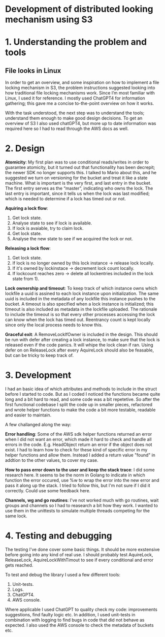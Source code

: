 # Development of distributed looking mechanism using S3

# 1. Understanding the problem and tools

## File looks in Linux

In order to get an overview, and some inspiration on how to implement a file locking mechanism in S3, the problem instructions suggested looking into how traditional file locking mechanisms work. Since I’m most familiar with Linux, I used it for reference. I mostly used ChatGPT4 for information gathering; this gave me a concise to-the-point overview on how it works.

With the task understood, the next step was to understand the tools; understand them enough to make good design decisions. To get an overview of S3 I also used chatGPT4, but more up to date information was required here so I had to read through the AWS docs as well.

# 2. Design

**Atomicity**:
My first plan was to use conditional reads/writes in order to guarantee atomicity, but it turned out that functionality has been decrepit; the newer SDK no longer supports this. I talked to Mario about this, and he suggested we turn on versioning for the bucket and treat it like a state machine. What is important is the very first, and last entry in the bucket. The first entry serves as the “master”, indicating who owns the lock. The last entry is important, since it tells us when the lock was last modified; which is needed to determine if a lock has timed out or not.

**Aquiring a lock flow**:
1. Get lock state.
2. Analyse state to see if lock is available.
3. If lock is avaiable, try to claim lock.
4. Get lock state.
5. Analyse the new state to see if we acquired the lock or not.

**Releasing a lock flow**:
1. Get lock state.
2. If lock is no longer owned by this lock instance -> release lock locally.
3. If it's owned by lockinstace -> decrement lock count locally.
4. If lockcount reaches zero -> delete all lockentries included in the lock state from 1).

**Lock ownership and timeout**:
To keep track of which instance owns which lockfile a uuid is assined to each lock instance upon initialization. The same uuid is included in the metadata of any lockfile this instance pushes to the bucket. A timeout is also specified when a lock instance is initialized; this timeout is also included as metadata in the lockfile uploaded. The rationale to include the timeout is so that every other processes accessing the lock can know when the lock has timed out. Reentrancy count is kept locally since only the local process needs to know this.

**Graceful exit**:
A RemoveLockIfOwner is included in the design. This should be run with defer after creating a lock instance, to make sure that the lock is released even if the code panics. It will whipe the lock clean if ran. Using defer on on ReleaseLock after every AquireLock should also be feasable, but can be tricky to keep track of.

# 3. Development

I had an basic idea of which attributes and methods to include in the struct before I started to code. But as I coded I noticed the functions became quite long and a bit hard to read, and some code was a bit repetetive. So after the first functional codebase I split the code up in smaller pieces, refactored and wrote helper functions to make the code a bit more testable, readable and easier to maintain.

A few challanged along the way:

**Error handling**:
Some of the AWS sdk helper functions returned an error when I did not want an error, which made it hard to check and handle all errors in the code. E.g. HeadObject return an error if the object does not exist. I had to learn how to check for these kind of specific error in my helper functions and allow them. Instead I added a return value "found" in addtion to the other values, to cover my case.

**How to pass error down to the user and keep the stack trace**:
I did some research here. It seems to be the norm in Golang to indicate in which function the error occured, use %w to wrap the error into the new error and pass it along up the stack. I tried to follow this, but I'm not sure if I did it correctly. Could use some feedback here.

**Channels, wg and go routines**:
I've not worked much with go routines, wait groups and channels so I had to reasearch a bit how they work. I wanted to use them in the unittests to simulate multiple threads competing for the same lock.


# 4. Testing and debugging 

The testing I've done cover some basic things. It should be more exstensive before going into any kind of real use.
I should probably test AquireLock, ReleaseLock, AquireLockWithTimout to see if every conditional and error gets reached.

To test and debug the library I used a few different tools:

1. Unit-tests.
1. Logs.
1. ChatGPT4.
1. AWS console.

Where applicable I used ChatGPT to quality check my code: improvements suggestions, find faulty logic etc. In addition, I used unit-tests in combination with logging to find bugs in code that did not behave as expected. I also used the AWS console to check the metadata of buckets etc.